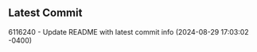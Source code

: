 
## Latest Commit
6116240 - Update README with latest commit info (2024-08-29 17:03:02 -0400) <Yunxi-Zhou>
